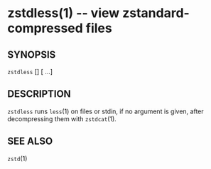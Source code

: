 # zstdless(1) -- view zstandard-compressed files

## SYNOPSIS

`zstdless` [<flags>] [<file> ...]

## DESCRIPTION

`zstdless` runs `less`(1) on files or stdin, if no <file> argument is given,
after decompressing them with `zstdcat`(1).

## SEE ALSO

`zstd`(1)
